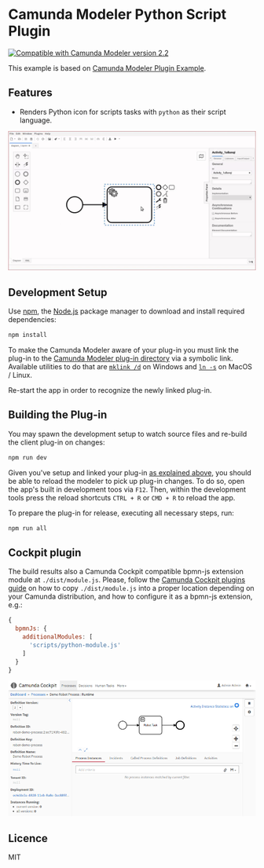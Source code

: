 # Camunda Modeler Python Script Plugin

[![Compatible with Camunda Modeler version 2.2](https://img.shields.io/badge/Camunda%20Modeler-2.2+-blue.svg)](https://github.com/camunda/camunda-modeler)

This example is based on [Camunda Modeler Plugin Example](https://github.com/camunda/camunda-modeler-plugin-example/).

## Features

* Renders Python icon for scripts tasks with `python` as their script language.

![Service Task with Robot Framework icon](plugin.gif)

## Development Setup

Use [npm](https://www.npmjs.com/), the [Node.js](https://nodejs.org/en/) package manager to download and install required dependencies:

```sh
npm install
```

To make the Camunda Modeler aware of your plug-in you must link the plug-in to the [Camunda Modeler plug-in directory](https://github.com/camunda/camunda-modeler/tree/develop/docs/plugins#plugging-into-the-camunda-modeler) via a symbolic link.
Available utilities to do that are [`mklink /d`](https://docs.microsoft.com/en-us/windows-server/administration/windows-commands/mklink) on Windows and [`ln -s`](https://linux.die.net/man/1/ln) on MacOS / Linux.

Re-start the app in order to recognize the newly linked plug-in.


## Building the Plug-in

You may spawn the development setup to watch source files and re-build the client plug-in on changes:

```sh
npm run dev
```

Given you've setup and linked your plug-in [as explained above](#development-setup), you should be able to reload the modeler to pick up plug-in changes. To do so, open the app's built in development toos via `F12`. Then, within the development tools press the reload shortcuts `CTRL + R` or `CMD + R` to reload the app.


To prepare the plug-in for release, executing all necessary steps, run:

```sh
npm run all
```

## Cockpit plugin

The build results also a Camunda Cockpit compatible bpmn-js extension module at `./dist/module.js`. Please, follow the [Camunda Cockpit plugins guide](https://docs.camunda.org/manual/latest/webapps/cockpit/extend/plugins/) on how to copy `./dist/module.js` into a proper location depending on your Camunda distribution, and how to configure it as a bpmn-js extension, e.g.:

```js
{
  bpmnJs: {
    additionalModules: [
      'scripts/python-module.js'
    ]
  }
}
```

![Robot Task at Camunda Cockpit](cockpit.png)

## Licence

MIT
